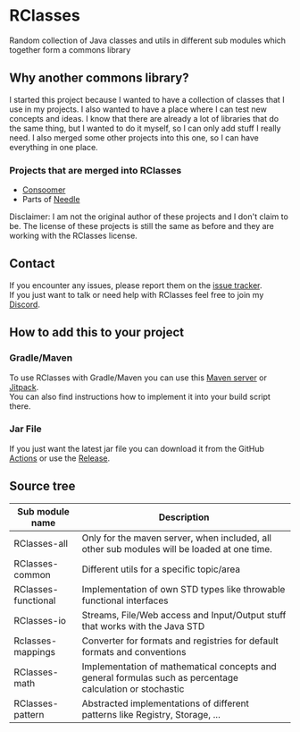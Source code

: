 # RClasses
Random collection of Java classes and utils in different sub modules which together form a commons library

## Why another commons library?
I started this project because I wanted to have a collection of classes that I use in my projects. 
I also wanted to have a place where I can test new concepts and ideas. 
I know that there are already a lot of libraries that do the same thing, but I wanted to do it myself, so I can only add stuff I really need. 
I also merged some other projects into this one, so I can have everything in one place.

### Projects that are merged into RClasses
- [Consoomer](https://github.com/allinkdev/Consoomer)
- Parts of [Needle](https://github.com/sugisaru/Needle)

Disclaimer: I am not the original author of these projects and I don't claim to be. The license of these projects is still the same as before and they are working with the RClasses license.

## Contact
If you encounter any issues, please report them on the
[issue tracker](https://github.com/FlorianMichael/RClasses/issues).  
If you just want to talk or need help with RClasses feel free to join my
[Discord](https://discord.gg/BwWhCHUKDf).

## How to add this to your project
### Gradle/Maven
To use RClasses with Gradle/Maven you can use this [Maven server](https://maven.lenni0451.net/#/releases/de/florianmichael/rclasses) or [Jitpack](https://jitpack.io/#FlorianMichael/RClasses).  
You can also find instructions how to implement it into your build script there.

### Jar File
If you just want the latest jar file you can download it from the GitHub [Actions](https://github.com/FlorianMichael/RClasses/actions) or use the [Release](https://github.com/FlorianMichael/RClasses/releases).

## Source tree
| Sub module name     | Description                                                                                               |
|---------------------|-----------------------------------------------------------------------------------------------------------|
| RClasses-all        | Only for the maven server, when included, all other sub modules will be loaded at one time.               |
| RClasses-common     | Different utils for a specific topic/area                                                                 |
| RClasses-functional | Implementation of own STD types like throwable functional interfaces                                      |
| RClasses-io         | Streams, File/Web access and Input/Output stuff that works with the Java STD                              |
| Rclasses-mappings   | Converter for formats and registries for default formats and conventions                                  |
| RClasses-math       | Implementation of mathematical concepts and general formulas such as percentage calculation or stochastic |
| RClasses-pattern    | Abstracted implementations of different patterns like Registry, Storage, ...                              |
